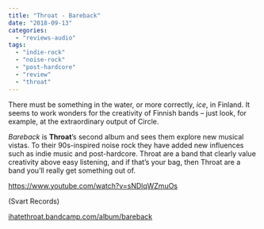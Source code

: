 ```yaml
---
title: "Throat - Bareback"
date: "2018-09-13"
categories: 
  - "reviews-audio"
tags: 
  - "indie-rock"
  - "noise-rock"
  - "post-hardcore"
  - "review"
  - "throat"
---
```


There must be something in the water, or more correctly, _ice_, in Finland. It seems to work wonders for the creativity of Finnish bands – just look, for example, at the extraordinary output of Circle.

_Bareback_ is **Throat**’s second album and sees them explore new musical vistas. To their 90s-inspired noise rock they have added new influences such as indie music and post-hardcore. Throat are a band that clearly value creativity above easy listening, and if that’s your bag, then Throat are a band you’ll really get something out of.

https://www.youtube.com/watch?v=sNDlqWZmuOs

(Svart Records)

[ihatethroat.bandcamp.com/album/bareback](https://ihatethroat.bandcamp.com/album/bareback)

